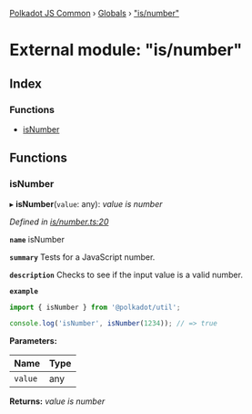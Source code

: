 [Polkadot JS Common](../README.md) › [Globals](../globals.md) › ["is/number"](_is_number_.md)

# External module: "is/number"

## Index

### Functions

* [isNumber](_is_number_.md#isnumber)

## Functions

###  isNumber

▸ **isNumber**(`value`: any): *value is number*

*Defined in [is/number.ts:20](https://github.com/polkadot-js/common/blob/6d9da39d/packages/util/src/is/number.ts#L20)*

**`name`** isNumber

**`summary`** Tests for a JavaScript number.

**`description`** 
Checks to see if the input value is a valid number.

**`example`** 
<BR>

```javascript
import { isNumber } from '@polkadot/util';

console.log('isNumber', isNumber(1234)); // => true
```

**Parameters:**

Name | Type |
------ | ------ |
`value` | any |

**Returns:** *value is number*
